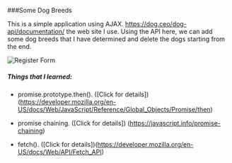 ###Some Dog Breeds

This is a simple application using AJAX.
https://dog.ceo/dog-api/documentation/ the web site I use. 
Using the API here, we can add some dog breeds that I have determined and delete the dogs starting from the end.

![Register Form](https://i.hizliresim.com/Id2tGK.png)



##### Things that I learned:

- promise.prototype.then(). ([Click for details])(https://developer.mozilla.org/en-US/docs/Web/JavaScript/Reference/Global_Objects/Promise/then)

- promise chaining. ([Click for details]) (https://javascript.info/promise-chaining)

- fetch(). ([Click for details])(https://developer.mozilla.org/en-US/docs/Web/API/Fetch_API)
